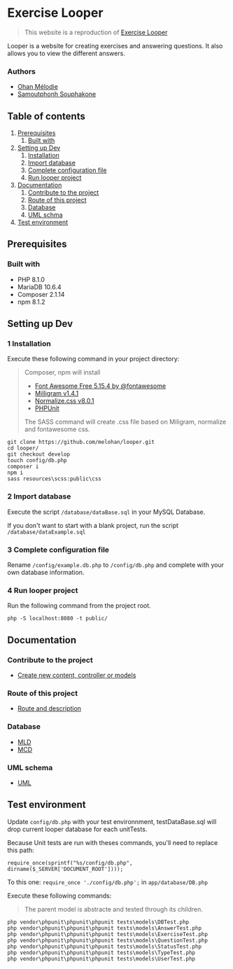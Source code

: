 # Exercise Looper

> This website is a reproduction of
> [Exercise Looper](https://stormy-plateau-54488.herokuapp.com)


Looper is a website for creating exercises and answering questions. It also allows you to view the different answers.

### Authors

- [Ohan Mélodie](https://github.com/melohan)
- [Samoutphonh Souphakone](https://github.com/Souphakone)

## Table of contents


1. [Prerequisites](#prerequisites)
    1. [Built with](#built-with)
2. [Setting up Dev](#setting-up-dev)
    1. [Installation](#1-installation)
    2. [Import database](#2-import-database)
    3. [Complete configuration file](#3-complete-configuration-file)
    4. [Run looper project](#4-run-looper-project)
3. [Documentation](#documentation)
    1. [Contribute to the project](#contribute-to-the-project)
    2. [Route of this project](#route-of-this-project)
    3. [Database](#database)
    4. [UML schma](#uml-schema)
4. [Test environment](#test-environment)

## Prerequisites


### Built with

- PHP 8.1.0
- MariaDB 10.6.4
- Composer 2.1.14
- npm 8.1.2

## Setting up Dev


### 1 Installation

Execute these following command in your project directory:
> Composer, npm will install
> - [Font Awesome Free 5.15.4 by @fontawesome](https://fontawesome.com)
> - [Milligram v1.4.1](https://milligram.io)
> - [Normalize.css v8.0.1](github.com/necolas/normalize.css)
> - [PHPUnit](https://phpunit.de/getting-started/phpunit-9.html)
>
> The SASS command will create .css file based on Miligram, normalize and fontawesome css.

```shell
git clone https://github.com/melohan/looper.git
cd looper/
git checkout develop
touch config/db.php
composer i
npm i
sass resources\scss:public\css
```

### 2 Import database

Execute the script `/database/dataBase.sql` in your MySQL Database.

If you don't want to start with a blank project, run the script `/database/dataExample.sql`

### 3 Complete configuration file

Rename `/config/example.db.php` to `/config/db.php` and complete with your own database information.

### 4 Run looper project

Run the following command from the project root.

```shell
php -S localhost:8080 -t public/
```

## Documentation

### Contribute to the project

- [Create new content, controller or models](documentation/ContributeToLooper.md)

### Route of this project

- [Route and description](documentation/Routes.md)

### Database

- [MLD](documentation/db/MLD.PNG)
- [MCD](documentation/db/MCD_CHEN.PNG)

### UML schema

- [UML](documentation/uml/models.mdj)

## Test environment

Update `config/db.php` with your test environnment, testDataBase.sql will drop current looper database for each
unitTests.

Because Unit tests are run with theses commands, you'll need to replace this path:

`require_once(sprintf("%s/config/db.php", dirname($_SERVER['DOCUMENT_ROOT'])));`

To this one: `require_once './config/db.php';` in  `app/database/DB.php`

Execute these following commands:
> The parent model is abstracte and tested through its children.

```shell
php vendor\phpunit\phpunit\phpunit tests\models\DBTest.php
php vendor\phpunit\phpunit\phpunit tests\models\AnswerTest.php
php vendor\phpunit\phpunit\phpunit tests\models\ExerciseTest.php
php vendor\phpunit\phpunit\phpunit tests\models\QuestionTest.php
php vendor\phpunit\phpunit\phpunit tests\models\StatusTest.php
php vendor\phpunit\phpunit\phpunit tests\models\TypeTest.php
php vendor\phpunit\phpunit\phpunit tests\models\UserTest.php
```
